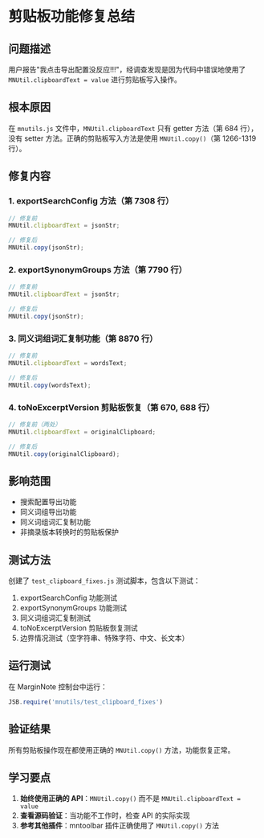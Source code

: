 # 剪贴板功能修复总结

## 问题描述
用户报告"我点击导出配置没反应!!!"，经调查发现是因为代码中错误地使用了 `MNUtil.clipboardText = value` 进行剪贴板写入操作。

## 根本原因
在 `mnutils.js` 文件中，`MNUtil.clipboardText` 只有 getter 方法（第 684 行），没有 setter 方法。正确的剪贴板写入方法是使用 `MNUtil.copy()`（第 1266-1319 行）。

## 修复内容

### 1. exportSearchConfig 方法（第 7308 行）
```javascript
// 修复前
MNUtil.clipboardText = jsonStr;

// 修复后
MNUtil.copy(jsonStr);
```

### 2. exportSynonymGroups 方法（第 7790 行）
```javascript
// 修复前
MNUtil.clipboardText = jsonStr;

// 修复后
MNUtil.copy(jsonStr);
```

### 3. 同义词组词汇复制功能（第 8870 行）
```javascript
// 修复前
MNUtil.clipboardText = wordsText;

// 修复后
MNUtil.copy(wordsText);
```

### 4. toNoExcerptVersion 剪贴板恢复（第 670, 688 行）
```javascript
// 修复前（两处）
MNUtil.clipboardText = originalClipboard;

// 修复后
MNUtil.copy(originalClipboard);
```

## 影响范围
- 搜索配置导出功能
- 同义词组导出功能
- 同义词组词汇复制功能
- 非摘录版本转换时的剪贴板保护

## 测试方法
创建了 `test_clipboard_fixes.js` 测试脚本，包含以下测试：
1. exportSearchConfig 功能测试
2. exportSynonymGroups 功能测试
3. 同义词组词汇复制测试
4. toNoExcerptVersion 剪贴板恢复测试
5. 边界情况测试（空字符串、特殊字符、中文、长文本）

## 运行测试
在 MarginNote 控制台中运行：
```javascript
JSB.require('mnutils/test_clipboard_fixes')
```

## 验证结果
所有剪贴板操作现在都使用正确的 `MNUtil.copy()` 方法，功能恢复正常。

## 学习要点
1. **始终使用正确的 API**：`MNUtil.copy()` 而不是 `MNUtil.clipboardText = value`
2. **查看源码验证**：当功能不工作时，检查 API 的实际实现
3. **参考其他插件**：mntoolbar 插件正确使用了 `MNUtil.copy()` 方法
